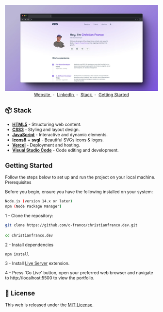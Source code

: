 <div align="center">
    <a href="https://christianfranco.dev">
        <img src="assets/img/portfolio.webp">
    </a>
</div>

<div align="center">
    <a href="https://christianfranco.dev" target="_blank">
        Website
    </a>
    <span>&nbsp;-&nbsp;</span>
    <a href="https://github.com/pheralb/pheralb.dev?tab=readme-ov-file#-contributing">
        LinkedIn
    </a>
    <span>&nbsp;-&nbsp;</span>
    <a href="https://github.com/c-franco/christianfranco.dev?tab=readme-ov-file#stack">
        Stack
    </a>
    <span>&nbsp;-&nbsp;</span>
    <a href="https://github.com/c-franco/christianfranco.dev?tab=readme-ov-file#getting-started">
        Getting Started
    </a>

</div>

## 📦 Stack

- [**HTML5**](https://developer.mozilla.org/es/docs/Web/HTML) - Structuring web content.
- [**CSS3**](https://developer.mozilla.org/es/docs/Web/CSS) - Styling and layout design.
- [**JavaScript**](https://developer.mozilla.org/es/docs/Web/JavaScript) - Interactive and dynamic elements.
- [**Icons8**](https://icons8.com/) + [**svgl**](https://svgl.app/) - Beautiful SVGs icons & logos.
- [**Vercel**](https://vercel.com) - Deployment and hosting.
- [**Visual Studio Code**](https://code.visualstudio.com/) - Code editing and development.

## Getting Started

Follow the steps below to set up and run the project on your local machine.
Prerequisites

Before you begin, ensure you have the following installed on your system:

```bash
Node.js (version 14.x or later)
npm (Node Package Manager)
```

1 - Clone the repository:

```bash
git clone https://github.com/c-franco/christianfranco.dev.git

cd christianfranco.dev
```

2 - Install dependencies

```bash
npm install
```

3 - Install [Live Server](https://marketplace.visualstudio.com/items?itemName=ritwickdey.LiveServer) extension.

4 - Press 'Go Live' button, open your preferred web browser and navigate to http://localhost:5500 to view the portfolio.

## 📜 License

This web is released under the [MIT License](LICENSE).
